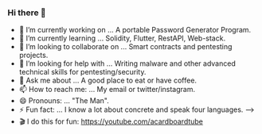 ### Hi there 👋

- 🔭 I’m currently working on ... A portable Password Generator Program.
- 🌱 I’m currently learning ... Solidity, Flutter, RestAPI, Web-stack.
- 👯 I’m looking to collaborate on ... Smart contracts and pentesting projects.
- 🤔 I’m looking for help with ... Writing malware and other advanced technical skills for pentesting/security.
- 💬 Ask me about ... A good place to eat or have coffee.
- 📫 How to reach me: ... My email or twitter/instagram.
- 😄 Pronouns: ... "The Man".
- ⚡ Fun fact: ... I know a lot about concrete and speak four languages.
-->
-  🎬 I do this for fun: https://youtube.com/acardboardtube

